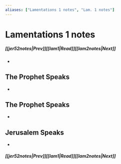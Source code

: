 ```yaml
---
aliases: ["Lamentations 1 notes", "Lam. 1 notes"]
---
```

# Lamentations 1 notes
##### <span class=arrow-left></span>[[jer52notes|Prev]]<span class=navigation-separator></span>[[lam1|Read]]<span class=navigation-separator></span>[[lam2notes|Next]]<span class=arrow-right></span>
- 
## The Prophet Speaks
- 
## The Prophet Speaks
- 
## Jerusalem Speaks
- 
##### <span class=arrow-left></span>[[jer52notes|Prev]]<span class=navigation-separator></span>[[lam1|Read]]<span class=navigation-separator></span>[[lam2notes|Next]]<span class=arrow-right></span>